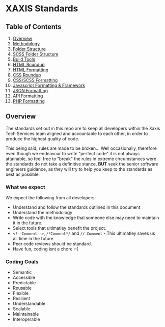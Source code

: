 # XAXIS Standards

## Table of Contents
1. [Overview](#overview)
1. [Methodology](generald)
1. [Folder Structure](general/folder-structure.md)
1. [SCSS Folder Structure](css/scss-folder-structure.md)
1. [Build Tools](general/build-tools.md)
1. [HTML Roundup](html)
1. [HTML Formatting](html/html-formatting.md)
1. [CSS Roundup](css)
1. [CSS/SCSS Formatting](css/scss-css-formatting.md)
1. [Javascript Formatting &amp; Framework](js)
1. [JSON Formatting](js/json.md)
1. [API Formatting](api)
1. [PHP Formatting](php)

## <a name="overview"></a>Overview

The standards set out in this repo are to keep all developers within the Xaxis Tech Services team aligned and accountable to each other, in order to produce the highest quality of code.

This being said, rules are made to be broken... Well occasionally, therefore even though we endeavour to write "perfect code" it is not always attainable, so feel free to "break" the rules in extreme circumstances were the standards do not take a definitive stance, **BUT** seek the senior software engineers guidance, as they will try to help you keep to the standards as best as possible.

### What we expect
We expect the following from all developers:
* Understand and follow the standards outlined in this document
* Understand the methodology
* Write code with the knowledge that someone else may need to maintain it in the future.
* Select tools that ultimatley benefit the project.
* ``<!--Comment-->``, ``/*Comment*/`` and ``// Comment`` - This ultimatley saves us all time in the future.
* Peer code reviews should be standard. 
* Have fun, coding isnt a chore :-)

### Coding Goals

* Semantic
* Accessible
* Predictable
* Reusable
* Flexible
* Resilient
* Understandable
* Scalable
* Maintainable
* Interoperable